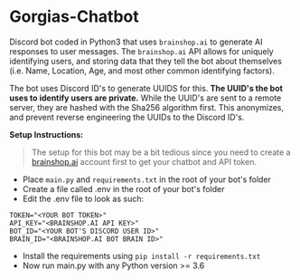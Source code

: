 # Gorgias-Chatbot
Discord bot coded in Python3 that uses `brainshop.ai` to generate AI responses to user messages.
The `brainshop.ai` API allows for uniquely identifying users, and storing data that they tell the bot about themselves (i.e. Name, Location, Age, and most other common identifying factors).

The bot uses Discord ID's to generate UUIDS for this. **The UUID's the bot uses to identify users are private.** While the UUID's are sent to a remote server, they are hashed with the Sha256 algorithm first. This anonymizes, and prevent reverse engineering the UUIDs to the Discord ID's.

**Setup Instructions:**
> The setup for this bot may be a bit tedious since you need to create a [brainshop.ai](https://brainshop.ai/user/register) account first to get your chatbot and API token.
* Place `main.py` and `requirements.txt` in the root of your bot's folder
* Create a file called .env in the root of your bot's folder
* Edit the .env file to look as such:
```
TOKEN="<YOUR BOT TOKEN>"
API_KEY="<BRAINSHOP.AI API KEY>"
BOT_ID="<YOUR BOT'S DISCORD USER ID>"
BRAIN_ID="<BRAINSHOP.AI BOT BRAIN ID>"
```
* Install the requirements using `pip install -r requirements.txt`
* Now run main.py with any Python version >= 3.6
